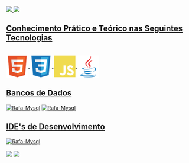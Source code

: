  <!-- in your header -->
<link rel="stylesheet" href="https://cdn.jsdelivr.net/gh/devicons/devicon@latest/devicon.min.css">



<div>
  <a href="https://github.com/PabloDantasDev">
  <img height="180em" src="https://github-readme-stats.vercel.app/api?username=PabloDantasDev&show_icons=true&theme=dracula&include_all_commits=true&count_private=true"/>
  <img height="180em" src="https://github-readme-stats.vercel.app/api/top-langs/?username=PabloDantasDev&layout=compact&langs_count=7&theme=dracula"/>
</div>
  </div>
  
  ## Conhecimento Prático e Teórico nas Seguintes Tecnologias
  
<div style="display: inline_block"><br>

  <img align="center" alt="Rafa-HTML" height="60" width="60" src="https://raw.githubusercontent.com/devicons/devicon/master/icons/html5/html5-original.svg">
  <img align="center" alt="Rafa-CSS" height="60" width="60" src="https://raw.githubusercontent.com/devicons/devicon/master/icons/css3/css3-original.svg">
  <img align="center" alt="Rafa-Js" height="60" width="60" src="https://raw.githubusercontent.com/devicons/devicon/master/icons/javascript/javascript-plain.svg">
   <img align="center" alt="Rafa-Java" height="60" width="60" src="https://raw.githubusercontent.com/devicons/devicon/master/icons/java/java-original.svg">

 </div>
 
  ## Bancos de Dados 
<img align="center" alt="Rafa-Mysql" height="70" width="60" src="https://cdn.jsdelivr.net/gh/devicons/devicon/icons/mysql/mysql-original-wordmark.svg">
<img align="center" alt="Rafa-Mysql" height="70" width="60" src="https://cdn.jsdelivr.net/gh/devicons/devicon/icons/postgresql/postgresql-plain-wordmark.svg">
  
## IDE's de Desenvolvimento
<img align="center" alt="Rafa-Mysql" height="70" width="60" src="https://cdn.jsdelivr.net/gh/devicons/devicon/icons/vscode/vscode-original-wordmark.svg">

<br>
<br>
  <a href = "mailto:contato.pablodantasdev@gmail.com"><img src="https://img.shields.io/badge/-Gmail-%23333?style=for-the-badge&logo=gmail&logoColor=white" target="_blank"></a>
  <a href="https://www.linkedin.com/in/henriquedantasdev/" target="_blank"><img src="https://img.shields.io/badge/-LinkedIn-%230077B5?style=for-the-badge&logo=linkedin&logoColor=white" target="_blank"></a> 
 
 



